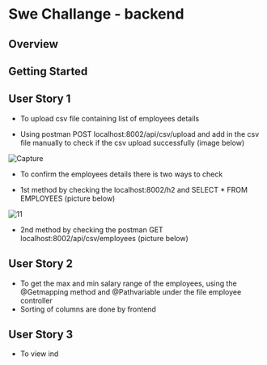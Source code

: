 # Swe Challange - backend

## Overview


## Getting Started 

## User Story 1 

- To upload csv file containing list of employees details 

- Using postman POST localhost:8002/api/csv/upload and add in the csv file manually to check if the csv upload successfully (image below)

![Capture](https://user-images.githubusercontent.com/71129999/174008245-5fd0b790-dc75-45bc-828f-f723925189fd.PNG)


- To confirm the employees details there is two ways to check 

- 1st method by checking the localhost:8002/h2 and SELECT * FROM EMPLOYEES (picture below)

![11](https://user-images.githubusercontent.com/71129999/174016479-b1c4435a-6792-4801-8433-74a61b4c4b93.PNG)

- 2nd method by checking the postman GET localhost:8002/api/csv/employees (picture below)



## User Story 2 

- To get the max and min salary range of the employees, using the @Getmapping method and @Pathvariable under the file employee controller
- Sorting of columns are done by frontend 

## User Story 3 

- To view ind

